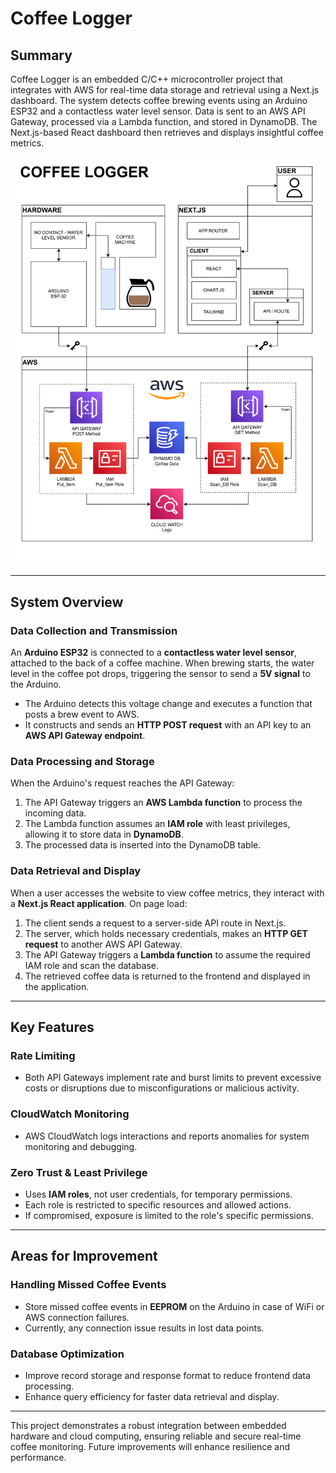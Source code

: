 # Coffee Logger

## Summary

Coffee Logger is an embedded C/C++ microcontroller project that integrates with AWS for real-time data storage and retrieval using a Next.js dashboard. The system detects coffee brewing events using an Arduino ESP32 and a contactless water level sensor. Data is sent to an AWS API Gateway, processed via a Lambda function, and stored in DynamoDB. The Next.js-based React dashboard then retrieves and displays insightful coffee metrics.

![Coffee Logger Diagram](/public/coffee-logger-architecture.svg)

---

## System Overview

### Data Collection and Transmission

An **Arduino ESP32** is connected to a **contactless water level sensor**, attached to the back of a coffee machine. When brewing starts, the water level in the coffee pot drops, triggering the sensor to send a **5V signal** to the Arduino.

- The Arduino detects this voltage change and executes a function that posts a brew event to AWS.
- It constructs and sends an **HTTP POST request** with an API key to an **AWS API Gateway endpoint**.

### Data Processing and Storage

When the Arduino's request reaches the API Gateway:

1. The API Gateway triggers an **AWS Lambda function** to process the incoming data.
2. The Lambda function assumes an **IAM role** with least privileges, allowing it to store data in **DynamoDB**.
3. The processed data is inserted into the DynamoDB table.

### Data Retrieval and Display

When a user accesses the website to view coffee metrics, they interact with a **Next.js React application**. On page load:

1. The client sends a request to a server-side API route in Next.js.
2. The server, which holds necessary credentials, makes an **HTTP GET request** to another AWS API Gateway.
3. The API Gateway triggers a **Lambda function** to assume the required IAM role and scan the database.
4. The retrieved coffee data is returned to the frontend and displayed in the application.

---

## Key Features

### **Rate Limiting**

- Both API Gateways implement rate and burst limits to prevent excessive costs or disruptions due to misconfigurations or malicious activity.

### **CloudWatch Monitoring**

- AWS CloudWatch logs interactions and reports anomalies for system monitoring and debugging.

### **Zero Trust & Least Privilege**

- Uses **IAM roles**, not user credentials, for temporary permissions.
- Each role is restricted to specific resources and allowed actions.
- If compromised, exposure is limited to the role's specific permissions.

---

## Areas for Improvement

### **Handling Missed Coffee Events**

- Store missed coffee events in **EEPROM** on the Arduino in case of WiFi or AWS connection failures.
- Currently, any connection issue results in lost data points.

### **Database Optimization**

- Improve record storage and response format to reduce frontend data processing.
- Enhance query efficiency for faster data retrieval and display.

---

This project demonstrates a robust integration between embedded hardware and cloud computing, ensuring reliable and secure real-time coffee monitoring. Future improvements will enhance resilience and performance.
